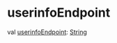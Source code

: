 # userinfoEndpoint


val [userinfoEndpoint](userinfo-endpoint.md): [String](https://kotlinlang.org/api/latest/jvm/stdlib/kotlin/-string/index.html)
